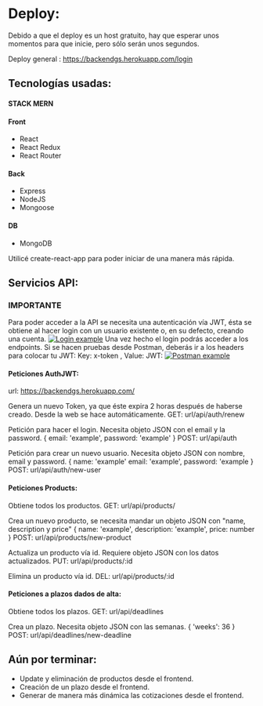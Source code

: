 # Deploy:
Debido a que el deploy es un host gratuito, hay que esperar unos momentos para que inicie, pero sólo serán unos segundos.

Deploy general : https://backendgs.herokuapp.com/login

## Tecnologías usadas:

#### STACK MERN

#### Front
- React
- React Redux
- React Router

#### Back
- Express
- NodeJS
- Mongoose

#### DB
- MongoDB

Utilicé create-react-app para poder iniciar de una manera más rápida.

## Servicios API:
### IMPORTANTE
Para poder acceder a la API se necesita una autenticación vía JWT, ésta se obtiene al hacer login con un usuario existente o, en su defecto, creando una cuenta.
[![Login example](https://i.postimg.cc/DZ9Q7SQ2/Screenshot-5.jpg "Login example")](https://i.postimg.cc/DZ9Q7SQ2/Screenshot-5.jpg/ "Login example")
Una vez hecho el login podrás acceder a los endpoints.
Si se hacen pruebas desde Postman, deberás ir a los headers para colocar tu JWT:
Key: x-token , Value: JWT:
[![Postman example](https://i.postimg.cc/KvtLTzfk/Screenshot-4.jpg "Postman example")](https://i.postimg.cc/KvtLTzfk/Screenshot-4.jpg "Postman example")

#### Peticiones AuthJWT:

url: https://backendgs.herokuapp.com/

Genera un nuevo Token, ya que éste expira 2 horas después de haberse creado. Desde la web se hace automáticamente.
GET: url/api/auth/renew

Petición para hacer el login. Necesita objeto JSON con el email y la password.
{
	email: 'example',
	password: 'example'
}
POST: url/api/auth

Petición para crear un nuevo usuario. Necesita objeto JSON con nombre, email y password.
{
	name: 'example'
	email: 'example',
	password: 'example
}
POST: url/api/auth/new-user

#### Peticiones Products:
Obtiene todos los productos.
GET: url/api/products/

Crea un nuevo producto, se necesita mandar un objeto JSON con "name, description y price"
{
	name: 'example',
	description: 'example',
	price: number
}
POST: url/api/products/new-product

Actualiza un producto vía id. Requiere objeto JSON con los datos actualizados.
PUT: url/api/products/:id

Elimina un producto vía id.
DEL: url/api/products/:id

#### Peticiones a plazos dados de alta:
Obtiene todos los plazos.
GET: url/api/deadlines

Crea un plazo. Necesita objeto JSON con las semanas.
{
	'weeks': 36
}
POST: url/api/deadlines/new-deadline

## Aún por terminar:
- Update y eliminación de productos desde el frontend.
- Creación de un plazo desde el frontend.
- Generar de manera más dinámica las cotizaciones desde el frontend.
